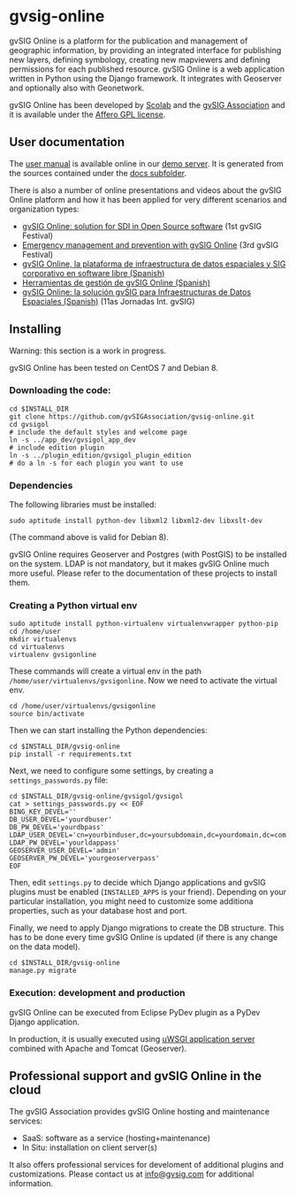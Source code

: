 # gvsig-online

gvSIG Online is a platform for the publication and management of geographic information, by providing 
an integrated interface for publishing new layers, defining symbology, creating new mapviewers and defining
permissions for each published resource. gvSIG Online is a web application written in Python using the
Django framework. It integrates with Geoserver and optionally also with Geonetwork.

gvSIG Online has been developed by [Scolab](http://www.scolab.es) and the [gvSIG Association](http://www.gvsig.com/) and it is available under the [Affero GPL license](https://www.gnu.org/licenses/agpl.html).

## User documentation

The [user manual](https://demo.gvsigonline.com/gvsigonline/core/documentation/) is available online in our 
[demo server](https://demo.gvsigonline.com/gvsigonline). It is generated from the sources contained
under the [docs subfolder](https://github.com/gvSIGAssociation/gvsig-online/tree/master/docs).

There is also a number of online presentations and videos about the gvSIG Online platform and how it has been
applied for very different scenarios and organization types:
* [gvSIG Online: solution for SDI in Open Source software](https://www.youtube.com/watch?v=mM6QPZmg92M) (1st gvSIG Festival)
* [Emergency management and prevention with gvSIG Online](https://www.youtube.com/watch?v=XgQqhmt66n8) (3rd gvSIG Festival)
* [gvSIG Online, la plataforma de infraestructura de datos espaciales y SIG corporativo en software libre (Spanish)](https://www.youtube.com/watch?v=47rEuQtAnaA)
* [Herramientas de gestión de gvSIG Online (Spanish)](https://www.youtube.com/watch?v=IOjsMA8iEdU)
* [gvSIG Online: la solución gvSIG para Infraestructuras de Datos Espaciales (Spanish)](https://www.youtube.com/watch?v=pfb_KlI3n8o) (11as Jornadas Int. gvSIG)

## Installing

Warning: this section is a work in progress.

gvSIG Online has been tested on CentOS 7 and Debian 8.

### Downloading the code:

```shell
cd $INSTALL_DIR
git clone https://github.com/gvSIGAssociation/gvsig-online.git
cd gvsigol
# include the default styles and welcome page
ln -s ../app_dev/gvsigol_app_dev
# include edition plugin
ln -s ../plugin_edition/gvsigol_plugin_edition
# do a ln -s for each plugin you want to use
```

### Dependencies

The following libraries must be installed:

```shell
sudo aptitude install python-dev libxml2 libxml2-dev libxslt-dev
```
(The command above is valid for Debian 8).

gvSIG Online requires Geoserver and Postgres (with PostGIS) to be installed on the system.
LDAP is not mandatory, but it makes gvSIG Online much more useful.
Please refer to the documentation of these projects to install them.

### Creating a Python virtual env

```shell
sudo aptitude install python-virtualenv virtualenvwrapper python-pip
cd /home/user
mkdir virtualenvs
cd virtualenvs
virtualenv gvsigonline
```
These commands will create a virtual env in the path `/home/user/virtualenvs/gvsigonline`.
Now we need to activate the virtual env.

```shell
cd /home/user/virtualenvs/gvsigonline
source bin/activate
```
Then we can start installing the Python dependencies:

```shell
cd $INSTALL_DIR/gvsig-online
pip install -r requirements.txt
```

Next, we need to configure some settings, by creating a `settings_passwords.py` file:

```shell
cd $INSTALL_DIR/gvsig-online/gvsigol/gvsigol
cat > settings_passwords.py << EOF
BING_KEY_DEVEL=''
DB_USER_DEVEL='yourdbuser'
DB_PW_DEVEL='yourdbpass'
LDAP_USER_DEVEL='cn=yourbinduser,dc=yoursubdomain,dc=yourdomain,dc=com'
LDAP_PW_DEVEL='yourldappass'
GEOSERVER_USER_DEVEL='admin'
GEOSERVER_PW_DEVEL='yourgeoserverpass'
EOF
```
Then, edit `settings.py` to decide which Django applications and gvSIG plugins must be enabled
(`INSTALLED_APPS` is your friend). Depending on your particular installation, you might need to
customize some additiona properties, such as your database host and port.

Finally, we need to apply Django migrations to create the DB structure. 
This has to be done every time gvSIG Online is updated (if there is any change on the data model).

```shell
cd $INSTALL_DIR/gvsig-online
manage.py migrate
```

### Execution: development and production

gvSIG Online can be executed from Eclipse PyDev plugin as a PyDev Django application.

In production, it is usually executed using [uWSGI application server](https://uwsgi-docs.readthedocs.io/en/latest/)
combined with Apache and Tomcat (Geoserver).

## Professional support and gvSIG Online in the cloud 

The gvSIG Association provides gvSIG Online hosting and maintenance services:
* SaaS: software as a service (hosting+maintenance)
* In Situ: installation on client server(s)

It also offers professional services for develoment of additional plugins and customizations. Please contact
us at info@gvsig.com for additional information.


